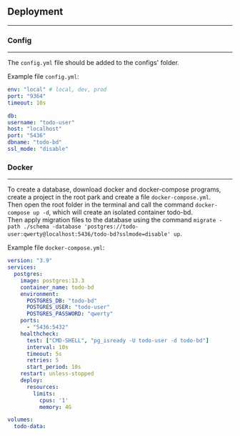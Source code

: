 ## Deployment

---
### Config

---
The `сonfig.yml` file should be added to the configs' folder.     

Example file `config.yml`:
```yml
env: "local" # local, dev, prod
port: "9364"
timeout: 10s

db:
username: "todo-user"
host: "localhost"
port: "5436"
dbname: "todo-bd"
ssl_mode: "disable"
```
### Docker

---
To create a database, download docker and docker-compose programs, create a project in the root park and create a file 
`docker-compose.yml`.       
Then open the root folder in the terminal and call the command `docker-compose up -d`, which will 
create an isolated container todo-bd.       
Then apply migration files to the database using the command 
`migrate -path ./schema -database 'postgres://todo-user:qwerty@localhost:5436/todo-bd?sslmode=disable' up`.     

Example file `docker-compose.yml`:
```yml
version: "3.9"
services:
  postgres:
    image: postgres:13.3
    container_name: todo-bd
    environment:
      POSTGRES_DB: "todo-bd"
      POSTGRES_USER: "todo-user"
      POSTGRES_PASSWORD: "qwerty"
    ports:
      - "5436:5432"
    healthcheck:
      test: ["CMD-SHELL", "pg_isready -U todo-user -d todo-bd"]
      interval: 10s
      timeout: 5s
      retries: 5
      start_period: 10s
    restart: unless-stopped
    deploy:
      resources:
        limits:
          cpus: '1'
          memory: 4G

volumes:
  todo-data:
```